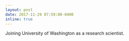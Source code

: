 ```yaml
---
layout: post
date: 2017-11-29 07:59:00-0400
inline: true
---
```

Joining University of Washington as a research scientist.

